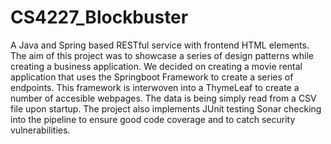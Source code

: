 # CS4227_Blockbuster

A Java and Spring based RESTful service with frontend HTML elements.
The aim of this project was to showcase a series of design patterns while creating a business application.
We decided on creating a movie rental application that uses the Springboot Framework to create a series of endpoints. This framework is interwoven into a ThymeLeaf to create a number of accesible webpages. The data is being simply read from a CSV file upon startup.
The project also implements JUnit testing Sonar checking into the pipeline to ensure good code coverage and to catch security vulnerabilities.
